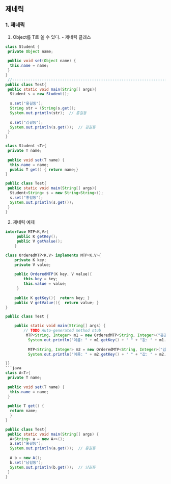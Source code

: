 ## 제네릭

### 1. 제네릭  
1.  Object를 T로 쓸 수 있다. - 제네릭 클래스  
```java
class Student {
 private Object name;
 
 public void set(Object name) { 
  this.name = name; 
 }
}
 //----------------------------------------------------------------------------
public class Test{
 public static void main(String[] args){
  Student s = new Student();
  
  s.set("홍길동");
  String str = (String)s.get();
  System.out.println(str);  // 홍길동
  
  s.set("김길동");
  System.out.println(s.get());  // 김길동
 }
}
```
```java
class Student <T>{
 private T name;
 
 public void set(T name) { 
  this.name = name; 
  public T get() { return name;}
}

public class Test{
 public static void main(String[] args){
  Student<String> s = new String<String>();
  s.set("홍길동");
  System.out.println(s.get());
 }
}
```
2. 제네릭 예제  
```java
interface MTP<K,V>{
	 public K getKey();
	 public V getValue();
	}

class OrderedMTP<K,V> implements MTP<K,V>{
	private K key;
	private V value;
	 
	public OrderedMTP(K key, V value){
	    this.key = key;
	    this.value = value;
	 }
	 
	public K getKey(){  return key; }
	public V getValue(){  return value; }
}

public class Test {

	public static void main(String[] args) {
		// TODO Auto-generated method stub
		 MTP<String, Integer> m1 = new OrderedMTP<String, Integer>("홍길동", 1000);
		  System.out.println("이름: " + m1.getKey() + " " + "값: " + m1.getValue());  // 이름: 홍길동 값: 1000
		  
		  MTP<String, Integer> m2 = new OrderedMTP<String, Integer>("김길동", 2000);
		  System.out.println("이름: " + m2.getKey() + " " + "값: " + m2.getValue());  // 이름: 김길동 값: 2000

}}
```java
class A<T>{
 private T name;
 
 public void set(T name) { 
  this.name = name; 
 }
 
 public T get() { 
  return name; 
  }
}

public class Test{
 public static void main(String[] args) {
  A<String> a = new A<>();
  a.set("홍길동");
  System.out.println(a.get());  // 홍길동
  
  A b = new A();
  b.set("남길동");
  System.out.println(b.get());  // 남길동
 }
}
```
